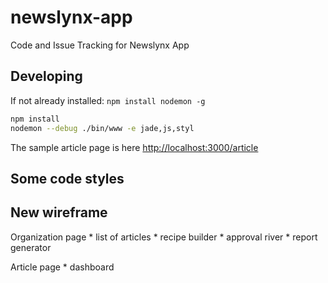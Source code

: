 newslynx-app
============

Code and Issue Tracking for Newslynx App


## Developing

If not already installed:
`npm install nodemon -g`

````bash
npm install
nodemon --debug ./bin/www -e jade,js,styl
````

The sample article page is here <http://localhost:3000/article>

## Some code styles


## New wireframe

Organization page
	* list of articles
	* recipe builder
	* approval river
	* report generator

Article page
	* dashboard
